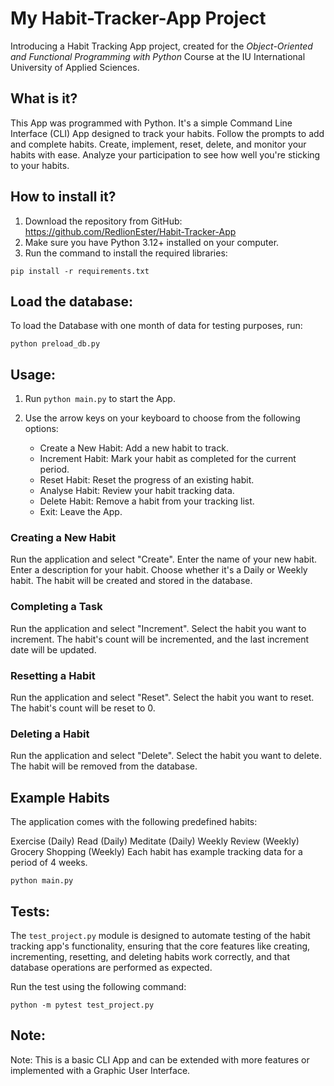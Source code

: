 # My Habit-Tracker-App Project

Introducing a Habit Tracking App project, created for the *Object-Oriented and Functional Programming with Python*
Course at the IU International University of Applied Sciences. 


## What is it?

This App was programmed with Python.
It's a simple Command Line Interface (CLI) App designed to track your habits. 
Follow the prompts to add and complete habits.
Create, implement, reset, delete, and monitor your habits with ease. 
Analyze your participation to see how well you're sticking to your habits.


## How to install it?

1. Download the repository from GitHub: https://github.com/RedlionEster/Habit-Tracker-App
2. Make sure you have Python 3.12+ installed on your computer.
3. Run the command to install the required libraries:


```shell
pip install -r requirements.txt
```


## Load the database:

To load the Database with one month of data for testing purposes, run:

```shell
python preload_db.py
```

## Usage:

1. Run `python main.py` to start the App.

2. Use the arrow keys on your keyboard to choose from the following options:
      
   * Create a New Habit: Add a new habit to track.  
   * Increment Habit: Mark your habit as completed for the current period.  
   * Reset Habit: Reset the progress of an existing habit.  
   * Analyse Habit: Review your habit tracking data.  
   * Delete Habit: Remove a habit from your tracking list.  
   * Exit: Leave the App.  

### Creating a New Habit
Run the application and select "Create".
Enter the name of your new habit.
Enter a description for your habit.
Choose whether it's a Daily or Weekly habit.
The habit will be created and stored in the database.

### Completing a Task
Run the application and select "Increment".
Select the habit you want to increment.
The habit's count will be incremented, and the last increment date will be updated.

### Resetting a Habit
Run the application and select "Reset".
Select the habit you want to reset.
The habit's count will be reset to 0.

### Deleting a Habit
Run the application and select "Delete".
Select the habit you want to delete.
The habit will be removed from the database.

## Example Habits
The application comes with the following predefined habits:

Exercise (Daily)
Read (Daily)
Meditate (Daily)
Weekly Review (Weekly)
Grocery Shopping (Weekly)
Each habit has example tracking data for a period of 4 weeks.
   

```shell
python main.py
```


## Tests:

The `test_project.py` module is designed to automate testing of the habit tracking app's functionality, 
ensuring that the core features like creating, incrementing, resetting, and deleting habits work correctly, 
and that database operations are performed as expected.

Run the test using the following command:

```shell
python -m pytest test_project.py
```

## Note:

Note: This is a basic CLI App and can be extended with more features or implemented with a Graphic User Interface.